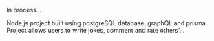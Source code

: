 In process...

Node.js project built using postgreSQL database, graphQL and prisma.  
Project allows users to write jokes, comment and rate others'...
